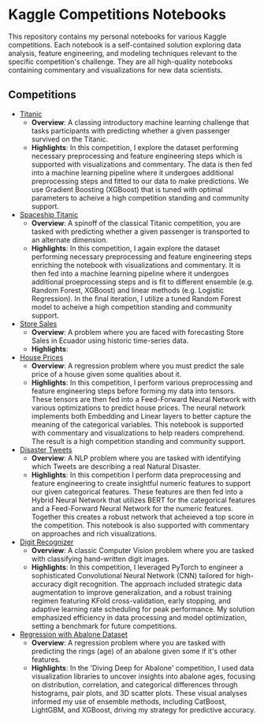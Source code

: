 # Kaggle Competitions Notebooks

This repository contains my personal notebooks for various Kaggle competitions. Each notebook is a self-contained solution exploring data analysis, feature engineering, and modeling techniques relevant to the specific competition's challenge. They are all high-quality notebooks containing commentary and visualizations for new data scientists.

## Competitions

- [Titanic](https://www.kaggle.com/code/adends/xgboost-for-titanic-competition)
  - **Overview**: A classing introductory machine learning challenge that tasks participants with predicting whether a given passenger survived on the Titanic.
  - **Highlights**: In this competition, I explore the dataset performing necessary preprocessing and feature engineering steps which is supported with visualizations and commentary. The data is then fed into a machine learning pipeline where it undergoes additional preprocessing steps and fitted to our data to make predictions. We use Gradient Boosting (XGBoost) that is tuned with optimal parameters to acheive a high competition standing and community support.
- [Spaceship Titanic](https://www.kaggle.com/code/adends/spaceship-titanic-competition-w-ensemble-methods)
  - **Overview**: A spinoff of the classical Titanic competition, you are tasked with predicting whether a given passenger is transported to an alternate dimension. 
  - **Highlights**: In this competition, I again explore the dataset performing necessary preprocessing and feature engineering steps enriching the notebook with visualizations and commentary. It is then fed into a machine learning pipeline where it undergoes additional proeprocessing steps and is fit to different ensemble (e.g. Random Forest, XGBoost) and linear methods (e.g. Logistic Regression). In the final iteration, I utilize a tuned Random Forest model to acheive a high competition standing and community support.
- [Store Sales](NONE)
  - **Overview**: A problem where you are faced with forecasting Store Sales in Ecuador using historic time-series data.
  - **Highlights**: 
- [House Prices](https://www.kaggle.com/code/adends/neural-network-with-embeddings-for-house-prices)
  - **Overview**: A regression problem where you must predict the sale price of a house given some qualities about it.
  - **Highlights**: In this competition, I perform various preprocessing and feature engineering steps before forming my data into tensors. These tensors are then fed into a Feed-Forward Neural Network with various optimizations to predict house prices. The neural network implements both Embedding and Linear layers to better capture the meaning of the categorical variables. This notebook is supported with commentary and visualizations to help readers comprehend. The result is a high competition standing and community support.
- [Disaster Tweets](https://www.kaggle.com/code/adends/commentary-on-bert-with-pytorch)
  - **Overview**: A NLP problem where you are tasked with identifying which Tweets are describing a real Natural Disaster.
  - **Highlights**: In this competition I perform data preprocessing and feature engineering to create insightful numeric features to support our given categorical features. These features are then fed into a Hybrid Neural Network that utilizes BERT for the categorical features and a Feed-Forward Neural Network for the numeric features. Together this creates a robust network that acheieved a top score in the competition. This notebook is also supported with commentary on approaches and rich visualizations.
- [Digit Recognizer](https://www.kaggle.com/code/adends/digit-recognizer-with-pytorch)
  - **Overview**: A classic Computer Vision problem where you are tasked with classifying hand-written digit images.
  - **Highlights**: In this competition, I leveraged PyTorch to engineer a sophisticated Convolutional Neural Network (CNN) tailored for high-accuracy digit recognition. The approach included strategic data augmentation to improve generalization, and a robust training regimen featuring KFold cross-validation, early stopping, and adaptive learning rate scheduling for peak performance. My solution emphasized efficiency in data processing and model optimization, setting a benchmark for future competitions.
- [Regression with Abalone Dataset](https://www.kaggle.com/code/adends/diving-deep-into-abalone)
  - **Overview**: A regression problem where you are tasked with predicting the rings (age) of an abalone given some if it's other features.
  - **Highlights**: In the 'Diving Deep for Abalone' competition, I used data visualization libraries to uncover insights into abalone ages, focusing on distribution, correlation, and categorical differences through histograms, pair plots, and 3D scatter plots. These visual analyses informed my use of ensemble methods, including CatBoost, LightGBM, and XGBoost, driving my strategy for predictive accuracy.



